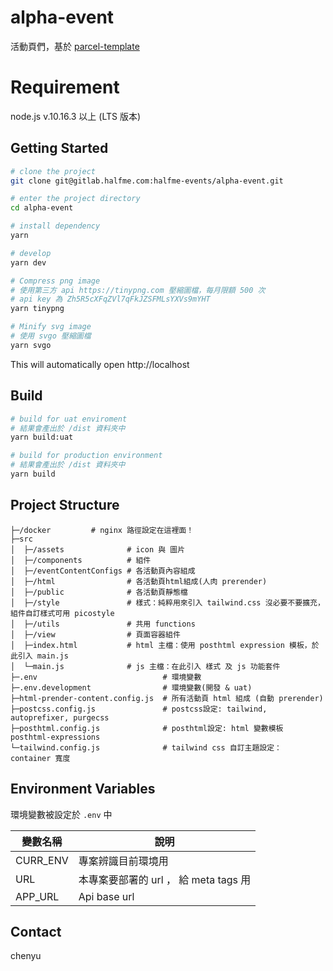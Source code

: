 # alpha-event

活動頁們，基於 [parcel-template](https://gitlab.halfme.com/frontend-boilerplates/parcel-template)

# Requirement

node.js v.10.16.3 以上 (LTS 版本)

## Getting Started

```bash
# clone the project
git clone git@gitlab.halfme.com:halfme-events/alpha-event.git

# enter the project directory
cd alpha-event

# install dependency
yarn

# develop
yarn dev

# Compress png image
# 使用第三方 api https://tinypng.com 壓縮圖檔，每月限額 500 次
# api key 為 Zh5R5cXFqZVl7qFkJZSFMLsYXVs9mYHT
yarn tinypng

# Minify svg image
# 使用 svgo 壓縮圖檔
yarn svgo
```

This will automatically open http://localhost

## Build

```bash
# build for uat enviroment
# 結果會產出於 /dist 資料夾中
yarn build:uat

# build for production environment
# 結果會產出於 /dist 資料夾中
yarn build
```

## Project Structure

```shell
├─/docker         # nginx 路徑設定在這裡面！
├─src
│  ├─/assets              # icon 與 圖片
│  ├─/components          # 組件
│  ├─/eventContentConfigs # 各活動頁內容組成
│  ├─/html                # 各活動頁html組成(人肉 prerender)
│  ├─/public              # 各活動頁靜態檔
│  ├─/style               # 樣式：純粹用來引入 tailwind.css 沒必要不要擴充，組件自訂樣式可用 picostyle
│  ├─/utils               # 共用 functions
│  ├─/view                # 頁面容器組件
│  ├─index.html           # html 主檔：使用 posthtml expression 模板，於此引入 main.js
│  └─main.js              # js 主檔：在此引入 樣式 及 js 功能套件
├─.env                            # 環境變數
├─.env.development                # 環境變數(開發 & uat)
├─html-prender-content.config.js  # 所有活動頁 html 組成 (自動 prerender)
├─postcss.config.js               # postcss設定: tailwind, autoprefixer, purgecss
├─posthtml.config.js              # posthtml設定: html 變數模板 posthtml-expressions
└─tailwind.config.js              # tailwind css 自訂主題設定： container 寬度

```

## Environment Variables

環境變數被設定於 `.env` 中

| 變數名稱 | 說明                                  |
| -------- | ------------------------------------- |
| CURR_ENV | 專案辨識目前環境用                    |
| URL      | 本專案要部署的 url ， 給 meta tags 用 |
| APP_URL  | Api base url                          |

## Contact

chenyu

